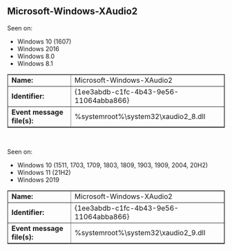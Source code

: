 ## Microsoft-Windows-XAudio2

Seen on:
* Windows 10 (1607)
* Windows 2016
* Windows 8.0
* Windows 8.1

<table border="1" class="docutils">
  <tbody>
    <tr>
      <td><b>Name:</b></td>
      <td>Microsoft-Windows-XAudio2</td>
    </tr>
    <tr>
      <td><b>Identifier:</b></td>
      <td>{1ee3abdb-c1fc-4b43-9e56-11064abba866}</td>
    </tr>
    <tr>
      <td><b>Event message file(s):</b></td>
      <td>%systemroot%\system32\xaudio2_8.dll</td>
    </tr>
  </tbody>
</table>

&nbsp;

Seen on:
* Windows 10 (1511, 1703, 1709, 1803, 1809, 1903, 1909, 2004, 20H2)
* Windows 11 (21H2)
* Windows 2019

<table border="1" class="docutils">
  <tbody>
    <tr>
      <td><b>Name:</b></td>
      <td>Microsoft-Windows-XAudio2</td>
    </tr>
    <tr>
      <td><b>Identifier:</b></td>
      <td>{1ee3abdb-c1fc-4b43-9e56-11064abba866}</td>
    </tr>
    <tr>
      <td><b>Event message file(s):</b></td>
      <td>%systemroot%\system32\xaudio2_9.dll</td>
    </tr>
  </tbody>
</table>

&nbsp;

